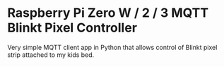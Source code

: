 # Raspberry Pi Zero W / 2 / 3 MQTT Blinkt Pixel Controller

Very simple MQTT client app in Python that allows control of Blinkt pixel strip
attached to my kids bed.
